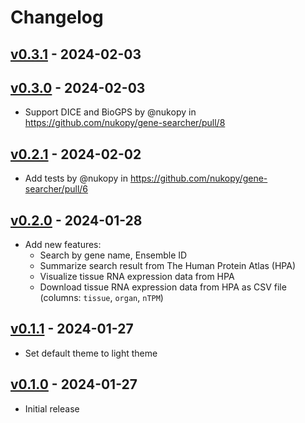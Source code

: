 # Changelog

## [v0.3.1](https://github.com/nukopy/gene-searcher/compare/v0.3.0...v0.3.1) - 2024-02-03

## [v0.3.0](https://github.com/nukopy/gene-searcher/compare/v0.2.1...v0.3.0) - 2024-02-03
- Support DICE and BioGPS by @nukopy in https://github.com/nukopy/gene-searcher/pull/8

## [v0.2.1](https://github.com/nukopy/gene-searcher/compare/v0.2.0...v0.2.1) - 2024-02-02
- Add tests by @nukopy in https://github.com/nukopy/gene-searcher/pull/6

## [v0.2.0](https://github.com/nukopy/gene-searcher/compare/v0.1.1...v0.2.0) - 2024-01-28

- Add new features:
  - Search by gene name, Ensemble ID
  - Summarize search result from The Human Protein Atlas (HPA)
  - Visualize tissue RNA expression data from HPA
  - Download tissue RNA expression data from HPA as CSV file (columns: `tissue`, `organ`, `nTPM`)

## [v0.1.1](https://github.com/nukopy/gene-searcher/compare/v0.1.0...v0.1.1) - 2024-01-27

- Set default theme to light theme

## [v0.1.0](https://github.com/nukopy/gene-searcher/commits/v0.1.0) - 2024-01-27

- Initial release
